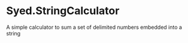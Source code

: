 # Syed.StringCalculator
A simple calculator to sum a set of delimited numbers embedded into a string
